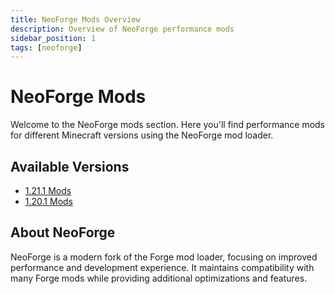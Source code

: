 ```yaml
---
title: NeoForge Mods Overview
description: Overview of NeoForge performance mods
sidebar_position: 1
tags: [neoforge]
---
```


# NeoForge Mods

Welcome to the NeoForge mods section. Here you'll find performance mods for different Minecraft versions using the NeoForge mod loader.

## Available Versions

- [1.21.1 Mods](/docs/mods/neoforge/1.21.1)
- [1.20.1 Mods](/docs/mods/neoforge/1.20.1)

## About NeoForge

NeoForge is a modern fork of the Forge mod loader, focusing on improved performance and development experience. It maintains compatibility with many Forge mods while providing additional optimizations and features. 